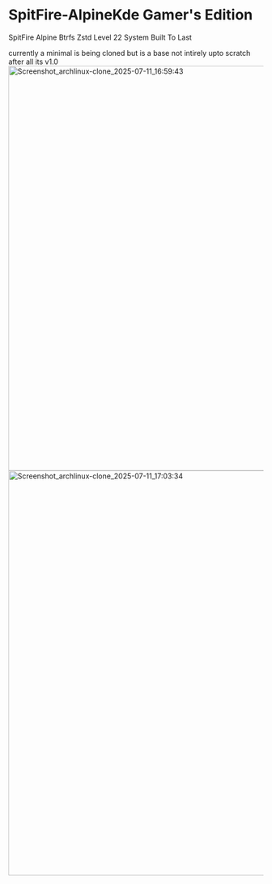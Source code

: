 # SpitFire-AlpineKde Gamer's Edition
SpitFire Alpine Btrfs Zstd Level 22 System Built To Last

currently a minimal is being cloned but is a base not intirely upto scratch after all its v1.0
<img width="1280" height="800" alt="Screenshot_archlinux-clone_2025-07-11_16:59:43" src="https://github.com/user-attachments/assets/8f5c43f2-c8d2-47ca-a001-a7fc4fef4f47" />
<img width="1280" height="800" alt="Screenshot_archlinux-clone_2025-07-11_17:03:34" src="https://github.com/user-attachments/assets/7e611f33-143d-449e-96d8-55873e112b59" />
